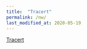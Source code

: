```yaml
---
title:  "Tracert"
permalink: /nw/
last_modified_at: 2020-05-19
---
```


[Tracert](https://ghdwn0217.tistory.com/82)
